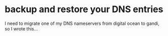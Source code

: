 # backup and restore your DNS entries

I need to migrate one of my DNS nameservers from digital ocean to gandi, so I wrote this...